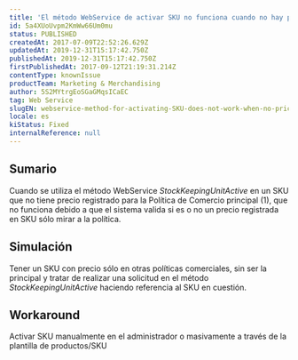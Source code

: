 ```yaml
---
title: 'El método WebService de activar SKU no funciona cuando no hay precio en la política comercial principal'
id: 5a4XUoUvpm2KmWw66Um0mu
status: PUBLISHED
createdAt: 2017-07-09T22:52:26.629Z
updatedAt: 2019-12-31T15:17:42.750Z
publishedAt: 2019-12-31T15:17:42.750Z
firstPublishedAt: 2017-09-12T21:19:31.214Z
contentType: knownIssue
productTeam: Marketing & Merchandising
author: 5S2MYtrgEoSGaGMqsICaEC
tag: Web Service
slugEN: webservice-method-for-activating-SKU-does-not-work-when-no-price-is-set-in-the-main-sales-policy
locale: es
kiStatus: Fixed
internalReference: null
---
```


## Sumario

Cuando se utiliza el método WebService *StockKeepingUnitActive* en un SKU que no tiene precio registrado para la Política de Comercio principal (1), que no funciona debido a que el sistema valida si es o no un precio registrada en SKU sólo mirar a la política.

## Simulación

Tener un SKU con precio sólo en otras políticas comerciales, sin ser la principal y tratar de realizar una solicitud en el método *StockKeepingUnitActive* haciendo referencia al SKU en cuestión.

## Workaround

Activar SKU manualmente en el administrador o masivamente a través de la plantilla de productos/SKU


